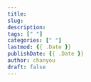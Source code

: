 ```yaml
---
title: 
slug: 
description: 
tags: [" "]
categories: [" "]
lastmod: {{ .Date }}
publishDate: {{ .Date }}
author: chanyou
draft: false
---
```

